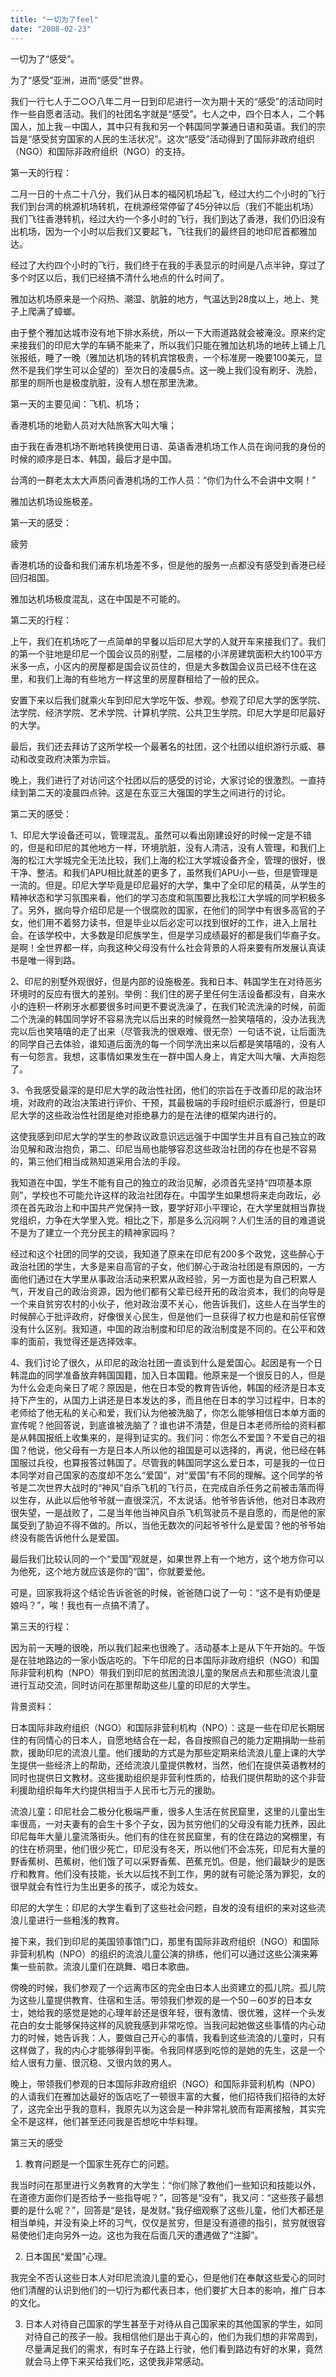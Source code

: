 ```yaml
---
title: "一切为了feel"
date: "2008-02-23"
---
```


一切为了“感受”。

为了“感受”亚洲，进而“感受”世界。

我们一行七人于二○○八年二月一日到印尼进行一次为期十天的“感受”的活动同时作一些自愿者活动。我们的社团名字就是“感受”。七人之中，四个日本人，二个韩国人，加上我－中国人，其中只有我和另一个韩国同学兼通日语和英语。我们的宗旨是“感受贫穷国家的人民的生活状况”。这次“感受”活动得到了国际非政府组织（NGO）和国际非政府组织（NGO）的支持。

第一天的行程：

二月一日的十点二十八分，我们从日本的福冈机场起飞，经过大约二个小时的飞行我们到台湾的桃源机场转机，在桃源经常停留了45分钟以后（我们不能出机场）我们飞往香港转机，经过大约一个多小时的飞行，我们到达了香港，我们仍旧没有出机场，因为一个小时以后我们又要起飞，飞往我们的最终目的地印尼首都雅加达。

经过了大约四个小时的飞行，我们终于在我的手表显示的时间是八点半钟，穿过了多个时区以后，我们已经搞不清什么地点的什么时间了。

雅加达机场原来是一个闷热、潮湿、肮脏的地方，气温达到28度以上，地上、凳子上爬满了蟑螂。

由于整个雅加达城市没有地下排水系统，所以一下大雨道路就会被淹没。原来约定来接我们的印尼大学的车辆不能来了，所以我们只能在雅加达机场的地砖上铺上几张报纸，睡了一晚（雅加达机场的转机宾馆极贵，一个标准房一晚要100美元，显然不是我们学生可以企望的）至次日的凌晨5点。这一晚上我们没有刷牙、洗脸，那里的厕所也是极度肮脏，没有人想在那里洗漱。

第一天的主要见闻：飞机、机场；

香港机场的地勤人员对大陆旅客大叫大嚷；

由于我在香港机场不断地转换使用日语、英语香港机场工作人员在询问我的身份的时候的顺序是日本、韩国，最后才是中国。

台湾的一群老太太大声质问香港机场的工作人员：“你们为什么不会讲中文啊！”

雅加达机场设施极差。

第一天的感受：

疲劳

香港机场的设备和我们浦东机场差不多，但是他的服务一点都没有感受到香港已经回归祖国。

雅加达机场极度混乱，这在中国是不可能的。

第二天的行程：

上午，我们在机场吃了一点简单的早餐以后印尼大学的人就开车来接我们了。我们的第一个驻地是印尼一个国会议员的别墅，二层楼的小洋房建筑面积大约100平方米多一点，小区内的房屋都是国会议员住的，但是大多数国会议员已经不住在这里，和我们上海的有些地方一样这里的房屋群租给了一般的民众。

安置下来以后我们就乘火车到印尼大学吃午饭、参观。参观了印尼大学的医学院、法学院、经济学院、艺术学院、计算机学院、公共卫生学院。印尼大学是印尼最好的大学。

最后，我们还去拜访了这所学校一个最著名的社团，这个社团以组织游行示威、暴动和改变政府决策为宗旨。

晚上，我们进行了对访问这个社团以后的感受的讨论，大家讨论的很激烈。一直持续到第二天的凌晨四点钟。这是在东亚三大强国的学生之间进行的讨论。

第二天的感受：

1、印尼大学设备还可以，管理混乱。虽然可以看出刚建设好的时候一定是不错的，但是和印尼的其他地方一样，环境肮脏，没有人清洁，没有人管理，和我们上海的松江大学城完全无法比较，我们上海的松江大学城设备齐全，管理的很好，很干净、整洁。和我们APU相比就差的更多了，虽然我们APU小一些，但是管理是一流的。但是。印尼大学毕竟是印尼最好的大学，集中了全印尼的精英，从学生的精神状态和学习氛围来看，他们的学习态度和氛围要比我松江大学城的同学积极多了。另外，据向导介绍印尼是一个很腐败的国家，在他们的同学中有很多高官的子女，他们用不着努力读书，但是毕业以后必定可以找到很好的工作，进入上层社会。在该学校中，大多数是印尼族学生，但是学习成绩最好的都是我们华裔子女。是啊！全世界都一样，向我这种父母没有什么社会背景的人将来要有所发展认真读书是唯一得到路。

2、印尼的别墅外观很好，但是内部的设施极差。我和日本、韩国学生在对待恶劣环境时的反应有很大的差别。举例：我们住的房子里任何生活设备都没有，自来水小的连积一杯刷牙水都要很多时间更不要说洗澡了，在我们轮流洗澡的时候，前面二个洗澡的韩国同学好不容易洗完以后出来的时候竟然一脸笑嘻嘻的，没办法我洗完以后也笑嘻嘻的走了出来（尽管我洗的很艰难、很无奈）一句话不说，让后面洗的同学自己去体验，谁知道后面洗的每一个同学洗出来以后都是笑嘻嘻的，没有人有一句怨言。我想，这事情如果发生在一群中国人身上，肯定大叫大嚷、大声抱怨了。

3、令我感受最深的是印尼大学的政治性社团，他们的宗旨在于改善印尼的政治环境，对政府的政治决策进行评价、干预，其最极端的手段时组织示威游行，但是印尼大学的这些政治性社团是绝对拒绝暴力的是在法律的框架内进行的。

这使我感到印尼大学的学生的参政议政意识远远强于中国学生并且有自己独立的政治见解和政治抱负，第二、印尼当局也能够容忍这些政治社团的存在也是不容易的，第三他们相当成熟知道采用合法的手段。

我知道在中国，学生不能有自己的独立的政治见解，必须首先坚持“四项基本原则”，学校也不可能允许这样的政治社团存在。中国学生如果想将来走向政坛，必须在首先政治上和中国共产党保持一致，要学好邓小平理论，在大学里就相当靠拢党组织，力争在大学里入党。相比之下，那是多么沉闷啊？人们生活的目的难道说不是为了建立一个充分民主的精神家园吗？

经过和这个社团的同学的交谈，我知道了原来在印尼有200多个政党，这些醉心于政治社团的学生，大多是来自高官的子女，他们醉心于政治社团是有原因的，一方面他们通过在大学里从事政治活动来积累从政经验，另一方面也是为自己积累人气，开发自己的政治资源，因为他们都有父辈已经开拓的政治资本，我们的向导是一个来自贫穷农村的小伙子，他对政治漠不关心，他告诉我们，这些人在当学生的时候醉心于批评政府，好像很关心民生，但是他们一旦获得了权力也是和前任官僚没有什么区别。我知道，中国的政治制度和印尼的政治制度是不同的。在公平和效率的面前，我觉得还是选择效率。

4、我们讨论了很久，从印尼的政治社团一直谈到什么是爱国心。起因是有一个日韩混血的同学准备放弃韩国国籍，加入日本国籍。他原来是一个很反日的人，但是为什么会走向亲日了呢？原因是，他在日本受的教育告诉他，韩国的经济是日本支持下产生的，从国力上讲还是日本发达的多，而且他在日本的学习过程中，日本的老师给了他无私的关心和爱，我们认为他被洗脑了，你怎么能够相信日本单方面的宣传呢？他回答说，到底谁被洗脑了？谁也讲不清楚，但是日本老师所给的资料都是从韩国报纸上收集来的，是得到证实的。我们问：你怎么不爱国？不爱自己的祖国？他说，他父母有一方是日本人所以他的祖国是可以选择的，再说，他已经在韩国服过兵役，也算报答过韩国了。尽管我的韩国同学这么爱日本，可是我的一位日本同学对自己国家的态度却不怎么“爱国”，对“爱国”有不同的理解。这个同学的爷爷是二次世界大战时的“神风”自杀飞机的飞行员，在完成自杀任务之前被击落而得以生存，从此以后他爷爷就一直很深沉，不太说话。他爷爷告诉他，他对日本政府很失望，一是战败了，二是当年他当神风自杀飞机驾驶员不是自愿的，而是他的家属受到了胁迫不得不做的。所以，当他无数次的问起爷爷什么是爱国？他的爷爷始终没有能告诉他什么是爱国。

最后我们比较认同的一个“爱国”观就是，如果世界上有一个地方，这个地方你可以为他死，这个地方就应该是你的“国”，你就要爱他。

可是，回家我将这个结论告诉爸爸的时候，爸爸随口说了一句：“这不是有奶便是娘吗？”，唉！我也有一点搞不清了。

  

第三天的行程：

因为前一天睡的很晚，所以我们起来也很晚了。活动基本上是从下午开始的。午饭是在驻地路边的一家小饭店吃的。下午印尼的日本国际非政府组织（NGO）和国际非营利机构（NPO）带我们到印尼的贫困流浪儿童的聚居点去和那些流浪儿童进行互动交流，同时访问在那里帮助这些儿童的印尼的大学生。

背景资料：

日本国际非政府组织（NGO）和国际非营利机构（NPO）：这是一些在印尼长期居住的有同情心的日本人，自愿地结合在一起，各自按照自己的能力定期捐助一些前款，援助印尼的流浪儿童。他们援助的方式是为那些定期来给流浪儿童上课的大学生提供一些经济上的帮助，还给流浪儿童提供教材，当然，他们在提供英语教材的同时也提供日文教材。这些援助组织是非营利性质的，给我们提供帮助的这个非营利援助组织每年大约提供相当于人民币七万元的援助。

流浪儿童：印尼社会二极分化极端严重，很多人生活在贫民窟里，这里的儿童出生率很高，一对夫妻有的会生十多个子女，因为贫穷他们的父母没有能力抚养，因此印尼每年大量儿童流落街头。他们有的住在贫民窟里，有的住在路边的窝棚里，有的住在桥洞里，他们很少死亡，印尼没有冬天，所以他们不会冻死，印尼有大量的野香蕉树、芭蕉树，他们饿了可以采野香蕉、芭蕉充饥。但是，他们最缺少的是医疗和教育。他们没有技能，长大以后找不到工作，男的就有可能沦落为罪犯，女的很早就会有性行为生出更多的孩子，或沦为妓女。

印尼的大学生：印尼的大学生看到了这些社会问题，自发的没有组织的来对这些流浪儿童进行一些粗浅的教育。

接下来，我们到印尼的美国领事馆门口，那里有国际非政府组织（NGO）和国际非营利机构（NPO）的组织的流浪儿童公演的排练，他们可以通过这些公演来筹集一些前款。流浪儿童们在跳舞、唱日本歌曲。

傍晚的时候，我们参观了一个远离市区的完全由日本人出资建立的孤儿院。孤儿院为这些儿童提供教育、住宿和生活。带领我们参观的是一个50－60岁的日本女士，她给我的感觉是她的心理年龄还是很年轻，很有激情、很优雅，这样一个头发花白的女士能够保持这样的风貌我感到非常吃惊。当我问起她做这些事情的内心动力的时候，她告诉我：人，要做自己开心的事情，我看到这些流浪的儿童时，只有这样做了，我的内心才能够得到平衡。令我同样感到吃惊的是她的先生，这是一个给人很有力量、很沉稳、又很内敛的男人。

晚上，带领我们参观的日本国际非政府组织（NGO）和国际非营利机构（NPO）的人请我们在雅加达最好的饭店吃了一顿很丰富的大餐，他们招待我们招待的太好了，这完全出乎我的意料，我原先以为这会是一种非常礼貌而有距离接触，其实完全不是这样，他们甚至还问我是否想吃中华料理。

第三天的感受

1. 教育问题是一个国家生死存亡的问题。
    

我当时问在那里进行义务教育的大学生：“你们除了教他们一些知识和技能以外，在道德方面你们是否给予一些指导呢？”，回答是“没有”，我又问：“这些孩子最想要的是什么呢？”，回答是“是钱，是发财。”我仔细观察了这些儿童，他们大都还是相当单纯，并没有染上坏的习气，仅仅是贫穷，但是没有道德的指引，贫穷就很容易使他们走向另外一边。这也为我在后面几天的遭遇做了“注脚”。

2. 日本国民“爱国”心理。
    

我完全不否认这些日本人对印尼流浪儿童的爱心，但是他们在奉献这些爱心的同时他们清醒的认识到他们的一切行为都代表日本，他们要扩大日本的影响，推广日本的文化。

3. 日本人对待自己国家的学生甚至于对待从自己国家来的其他国家的学生，如同对待自己的孩子一般。我相信他们是出于真心的，他们为我们想的非常周到，尽量满足我们的需求，有时车子在路上行驶，他们看到路边有好的水果，竟然就会马上停下来买给我们吃，这使我非常感动。
